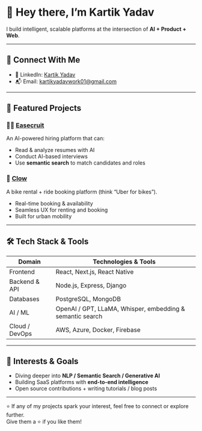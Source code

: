 # 👋 Hey there, I’m Kartik Yadav  

I build intelligent, scalable platforms at the intersection of **AI + Product + Web**.  


---

## 💼 Connect With Me  

- 🔗 LinkedIn: [Kartik Yadav](https://www.linkedin.com/in/kartik-yadav-432289244/)  
- 📬 Email: [kartikyadavwork01@gmail.com](mailto:kartikyadavwork01@gmail.com)  

---

## 🚀 Featured Projects  

### 🧑‍💼 [Easecruit](https://jobs.easecruit.com)  
An AI-powered hiring platform that can:  
- Read & analyze resumes with AI  
- Conduct AI-based interviews  
- Use **semantic search** to match candidates and roles  

### 🚴 [Clow](https://clow.in/demo)  
A bike rental + ride booking platform (think “Uber for bikes”).  
- Real-time booking & availability  
- Seamless UX for renting and booking  
- Built for urban mobility  

---

## 🛠️ Tech Stack & Tools  

| Domain         | Technologies & Tools                                     |
|----------------|-----------------------------------------------------------|
| Frontend        | React, Next.js, React Native                            |
| Backend & API   | Node.js, Express, Django                                |
| Databases        | PostgreSQL, MongoDB                                     |
| AI / ML          | OpenAI / GPT, LLaMA, Whisper, embedding & semantic search |
| Cloud / DevOps   | AWS, Azure, Docker, Firebase                            |

---

## 🌱 Interests & Goals  

- Diving deeper into **NLP / Semantic Search / Generative AI**  
- Building SaaS platforms with **end-to-end intelligence**  
- Open source contributions + writing tutorials / blog posts  

---

⭐ If any of my projects spark your interest, feel free to connect or explore further.  
Give them a ⭐ if you like them!

